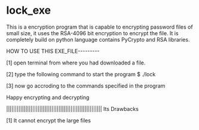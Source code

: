 # lock_exe
This is a encryption program that is capable to encrypting password files of small size, it uses the RSA-4096 bit encryption to encrypt the file. It is completely build on python language contains PyCrypto and RSA libraries.


HOW TO USE THIS EXE_FILE---------

[1] open terminal from where you had downloaded a file.

[2] type the following command to start the program
$ ./lock

[3] now go accroding to the commands specified in the program


Happy encrypting and decrypting

|||||||||||||||||||||||||||||||||||||||||||||||||||||||
Its Drawbacks

[1] It cannot encrypt the large files
